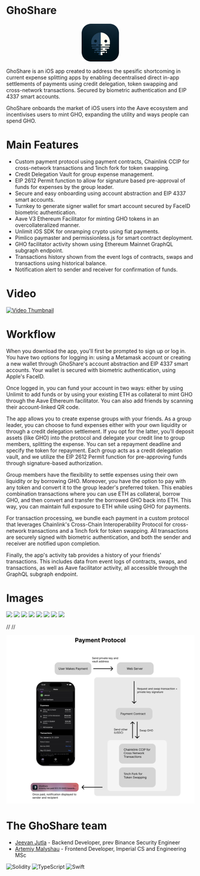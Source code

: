 # GhoShare

<p align="center">
  <img src="ghoshareimg.png" alt="Ghoshare Image" width="20%" height="auto"/>
</p>

GhoShare is an iOS app created to address the spesific shortcoming in current expense splitting apps by enabling decentralised direct in-app settlements of payments using credit delegation, token swapping and cross-network transactions. Secured by biometric authentication and EIP 4337 smart accounts.

GhoShare onboards the market of iOS users into the Aave ecosystem and incentivises users to mint GHO, expanding the utility and ways people can spend GHO.


# Main Features
- Custom payment protocol using payment contracts, Chainlink CCIP for cross-network transactions and 1inch fork for token swapping.
- Credit Delegation Vault for group expense management.
- EIP 2612 Permit function to allow for signature based pre-approval of funds for expenses by the group leader.
- Secure and easy onboarding using account abstraction and EIP 4337 smart accounts.
- Turnkey to generate signer wallet for smart account secured by FaceID biometric authentication.
- Aave V3 Ethereum Facilitator for minting GHO tokens in an overcollateralized manner.
- Unlimit iOS SDK for onramping crypto using fiat payments.
- Pimlico paymaster and permissionless.js for smart contract deployment.
- GHO facilitator activity shown using Ethereum Mainnet GraphQL subgraph endpoint.
- Transactions history shown from the event logs of contracts, swaps and transactions using historical balance.
- Notification alert to sender and receiver for confirmation of funds.

# Video

[![Video Thumbnail](https://img.youtube.com/vi/peU-QWqdiw8/maxresdefault.jpg)](https://youtu.be/peU-QWqdiw8)


# Workflow
When you download the app, you'll first be prompted to sign up or log in. You have two options for logging in: using a Metamask account or creating a new wallet through GhoShare's account abstraction and EIP 4337 smart accounts. Your wallet is secured with biometric authentication, using Apple's FaceID.

Once logged in, you can fund your account in two ways: either by using Unlimit to add funds or by using your existing ETH as collateral to mint GHO through the Aave Ethereum facilitator. You can also add friends by scanning their account-linked QR code.

The app allows you to create expense groups with your friends. As a group leader, you can choose to fund expenses either with your own liquidity or through a credit delegation settlement. If you opt for the latter, you'll deposit assets (like GHO) into the protocol and delegate your credit line to group members, splitting the expense. You can set a repayment deadline and specify the token for repayment. Each group acts as a credit delegation vault, and we utilize the EIP 2612 Permit function for pre-approving funds through signature-based authorization.

Group members have the flexibility to settle expenses using their own liquidity or by borrowing GHO. Moreover, you have the option to pay with any token and convert it to the group leader's preferred token. This enables combination transactions where you can use ETH as collateral, borrow GHO, and then convert and transfer the borrowed GHO back into ETH. This way, you can maintain full exposure to ETH while using GHO for payments.

For transaction processing, we bundle each payment in a custom protocol that leverages Chainlink's Cross-Chain Interoperability Protocol for cross-network transactions and a 1inch fork for token swapping. All transactions are securely signed with biometric authentication, and both the sender and receiver are notified upon completion.

Finally, the app's activity tab provides a history of your friends' transactions. This includes data from event logs of contracts, swaps, and transactions, as well as Aave facilitator activity, all accessible through the GraphQL subgraph endpoint.


# Images
<img src=https://github.com/nkoorty/lfgho/assets/80065244/a3b22562-43d1-483f-ac95-c510334f8af8 width=12%>
<img src=https://github.com/nkoorty/lfgho/assets/80065244/183f4099-1d29-47d4-a9ef-2d6baced3723 width=12%>
<img src=https://github.com/nkoorty/lfgho/assets/80065244/8a210690-05a2-498a-8238-7d975762d0e7 width=12%>
<img src=https://github.com/nkoorty/lfgho/assets/80065244/0a486b77-0571-4212-a8f4-26f06b90c2bb width=12%>
<img src=https://github.com/nkoorty/lfgho/assets/80065244/b64b5472-1e6b-4612-94bb-ddcdd9bf0996 width=12%>
<img src=https://github.com/nkoorty/lfgho/assets/80065244/4cae5575-5be2-46a7-9a5f-846665297621 width=12%>
<img src=https://github.com/nkoorty/lfgho/assets/80065244/56d43240-7a83-4fef-a4f7-161d19b0e59f width=12%>
<img src=https://github.com/nkoorty/lfgho/assets/80065244/61c29197-1a2d-40a2-8ca4-ea39cf97e6d0 width=12%>

//
//

<p align="center">
  <img src="PaymentProtocol.png" alt="Payment Image" height="auto"/>
</p>



# The GhoShare team
- [Jeevan Jutla](https://www.linkedin.com/in/jeevan-jutla/) - Backend Developer, prev Binance Security Engineer
- [Artemiy Malyshau](https://www.linkedin.com/in/artemiy-malyshau/) - Frontend Developer, Imperial CS and Engineering MSc 


 ![Solidity](https://img.shields.io/badge/Solidity-%23363636.svg?style=for-the-badge&logo=solidity&logoColor=white)
 ![TypeScript](https://img.shields.io/badge/typescript-%23007ACC.svg?style=for-the-badge&logo=typescript&logoColor=white)
 ![Swift](https://img.shields.io/badge/swift-F54A2A?style=for-the-badge&logo=swift&logoColor=white)
